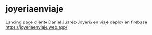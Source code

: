 # joyeriaenviaje
Landing page cliente Daniel Juarez-Joyeria en viaje
deploy en firebase
https://joyeriaenviaje.web.app/
